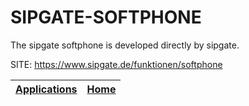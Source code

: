 # SIPGATE-SOFTPHONE
 
 The sipgate softphone is developed directly by sipgate.
 
 SITE: https://www.sipgate.de/funktionen/softphone

 | [Applications](https://portable-linux-apps.github.io/apps.html) | [Home](https://portable-linux-apps.github.io)
 | --- | --- |
